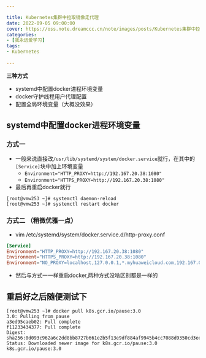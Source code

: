 ```yaml
---

title: Kubernetes集群中拉取镜像走代理
date: 2022-09-05 09:00:00
cover: https://oss.note.dreamccc.cn/note/images/posts/Kubernetes集群中拉取镜像走代理/title.png?x-oss-process=style/blog_title
categories:
- [我永远爱学习]
tags:
- Kubernetes
  
---
```


**三种方式**
- systemd中配置docker进程环境变量
- docker守护线程用户代理配置
- 配置全局环境变量（大概没效果）

<!--more-->

## systemd中配置docker进程环境变量

### 方式一

- 一般来说直接改`/usr/lib/systemd/system/docker.service`就行，在其中的`[Service]`块中加上环境变量
    - `Environment="HTTP_PROXY=http://192.167.20.38:1080"`
    - `Environment="HTTPS_PROXY=http://192.167.20.38:1080"`
- 最后再重启docker就行
  
```shell
[root@vmw253 ~]# systemctl daemon-reload
[root@vmw253 ~]# systemctl restart docker
```

### 方式二 （稍微优雅一点）

- vim /etc/systemd/system/docker.service.d/http-proxy.conf

```conf
[Service]
Environment="HTTP_PROXY=http://192.167.20.38:1080"
Environment="HTTPS_PROXY=http://192.167.20.38:1080"
Environment="NO_PROXY=localhost,127.0.0.1,*.myhuaweicloud.com,192.167.0.0/16,192.168.0.0/16"
```

- 然后与方式一一样重启docker,两种方式没啥区别都是一样的


## 重启好之后随便测试下
```shell
[root@vmw253 ~]# docker pull k8s.gcr.io/pause:3.0
3.0: Pulling from pause
a3ed95caeb02: Pull complete 
f11233434377: Pull complete 
Digest: sha256:0d093c962a6c2dd8bb8727b661e2b5f13e9df884af9945b4cc7088d9350cd3ee
Status: Downloaded newer image for k8s.gcr.io/pause:3.0
k8s.gcr.io/pause:3.0

```